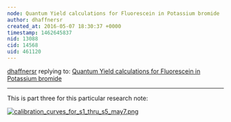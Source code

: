 ```yaml
---
node: Quantum Yield calculations for Fluorescein in Potassium bromide
author: dhaffnersr
created_at: 2016-05-07 18:30:37 +0000
timestamp: 1462645837
nid: 13088
cid: 14568
uid: 461120
---
```




[dhaffnersr](../profile/dhaffnersr) replying to: [Quantum Yield calculations for Fluorescein in Potassium bromide](../notes/dhaffnersr/05-07-2016/quantum-yield-calculations-for-fluorescein-in-potassium-bromide)

----
This is part three for this particular research note:


[![calibration_curves_for_s1_thru_s5_may7.png](//i.publiclab.org/system/images/photos/000/015/995/large/calibration_curves_for_s1_thru_s5_may7.png)](//i.publiclab.org/system/images/photos/000/015/995/original/calibration_curves_for_s1_thru_s5_may7.png)

